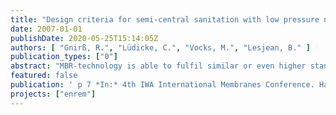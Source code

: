 ```yaml
---
title: "Design criteria for semi-central sanitation with low pressure network and membrane bioreactor – the ENREM project"
date: 2007-01-01
publishDate: 2020-05-25T15:14:05Z
authors: [ "Gnirß, R.", "Lüdicke, C.", "Vocks, M.", "Lesjean, B." ]
publication_types: ["0"]
abstract: "MBR-technology is able to fulfil similar or even higher standard for nutrients removal than conventional activated sludge processes. This paper presents the optimisation of the membrane bioreactor technology, together with a low pressure sewer, to equip a remote and yet unsewered area of Berlin requiring high quality wastewater treatment. The hydraulic flow pattern of the entire system has to be studied carefully due to the small collection system (no time delay between wastewater discharge and treatment to minimise the daily profile). The pollutant concentrations in the wastewater exhibit also stronger variations. In order to flatten out the hydraulic and load profile, and therefore to reduce the size of the biological reactor and the membrane surface, an buffer tank was installed before the MBR-plant. A full analysis of the influent hydraulic flow and wastewater characterisation is provided for the demonstration MBR-plant."
featured: false
publication: ' p 7 *In:* 4th IWA International Membranes Conference. Harrogate, UK. 15. - 17.5.2007'
projects: ["enrem"]
---
```


